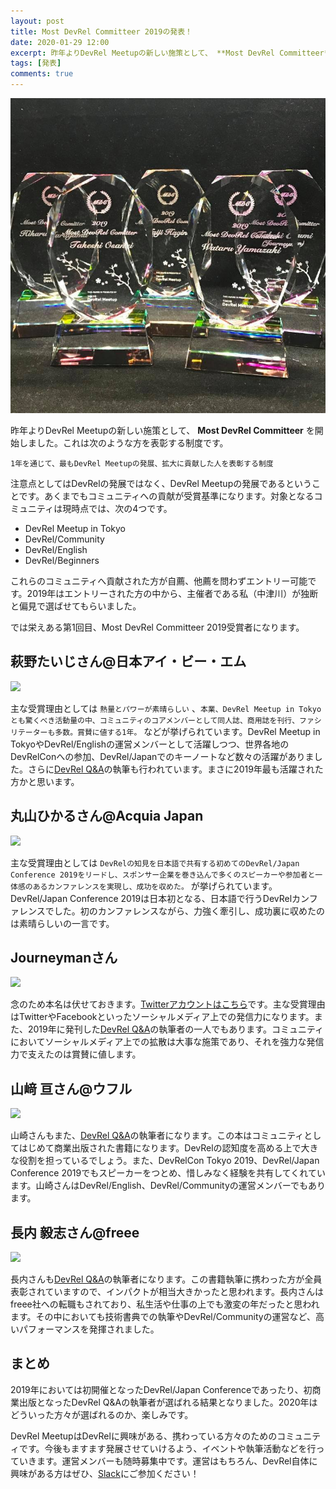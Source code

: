 ```yaml
---
layout: post
title: Most DevRel Committeer 2019の発表！
date: 2020-01-29 12:00
excerpt: 昨年よりDevRel Meetupの新しい施策として、 **Most DevRel Committeer** を開始しました。2019年受賞者を発表します！
tags: [発表]
comments: true
---
```


![](/assets/img/blog/committee-2019.jpg)

昨年よりDevRel Meetupの新しい施策として、 **Most DevRel Committeer** を開始しました。これは次のような方を表彰する制度です。

```
1年を通じて、最もDevRel Meetupの発展、拡大に貢献した人を表彰する制度
```

注意点としてはDevRelの発展ではなく、DevRel Meetupの発展であるということです。あくまでもコミュニティへの貢献が受賞基準になります。対象となるコミュニティは現時点では、次の4つです。

- DevRel Meetup in Tokyo
- DevRel/Community
- DevRel/English
- DevRel/Beginners

これらのコミュニティへ貢献された方が自薦、他薦を問わずエントリー可能です。2019年はエントリーされた方の中から、主催者である私（中津川）が独断と偏見で選ばせてもらいました。

では栄えある第1回目、Most DevRel Committeer 2019受賞者になります。

## 萩野たいじさん@日本アイ・ビー・エム

<img src="https://devrel.tokyo/japan-2019/assets/img/speakers/taiji.jpg" width="200px" />

主な受賞理由としては `熱量とパワーが素晴らしい` 、`本業、DevRel Meetup in Tokyo とも驚くべき活動量の中、コミュニティのコアメンバーとして同人誌、商用誌を刊行、ファシリテーターも多数。賞賛に値する1年。` などが挙げられています。DevRel Meetup in TokyoやDevRel/Englishの運営メンバーとして活躍しつつ、世界各地のDevRelConへの参加、DevRel/Japanでのキーノートなど数々の活躍がありました。さらに[DevRel Q&A](https://www.amazon.co.jp/dp/4844378295)の執筆も行われています。まさに2019年最も活躍された方かと思います。

## 丸山ひかるさん@Acquia Japan

<img src="https://devrel.tokyo/japan-2019/assets/img/speakers/hikaru.jpg" width="200px" />

主な受賞理由としては `DevRelの知見を日本語で共有する初めてのDevRel/Japan Conference 2019をリードし、スポンサー企業を巻き込んで多くのスピーカーや参加者と一体感のあるカンファレンスを実現し、成功を収めた。` が挙げられています。DevRel/Japan Conference 2019は日本初となる、日本語で行うDevRelカンファレンスでした。初のカンファレンスながら、力強く牽引し、成功裏に収めたのは素晴らしいの一言です。

## Journeymanさん

<img src="https://devrel.tokyo/japan-2019/assets/img/members/oizumi.jpg" width="200px" />

念のため本名は伏せておきます。[Twitterアカウントはこちら](https://twitter.com/beajourneyman)です。主な受賞理由はTwitterやFacebookといったソーシャルメディア上での発信力になります。また、2019年に発刊した[DevRel Q&A](https://www.amazon.co.jp/dp/4844378295)の執筆者の一人でもあります。コミュニティにおいてソーシャルメディア上での拡散は大事な施策であり、それを強力な発信力で支えたのは賞賛に値します。

## 山﨑 亘さん@ウフル

<img src="https://devrel.tokyo/japan-2019/assets/img/members/wyamazak.jpg" width="200px" />

山崎さんもまた、[DevRel Q&A](https://www.amazon.co.jp/dp/4844378295)の執筆者になります。この本はコミュニティとしてはじめて商業出版された書籍になります。DevRelの認知度を高める上で大きな役割を担っているでしょう。また、DevRelCon Tokyo 2019、DevRel/Japan Conference 2019でもスピーカーをつとめ、惜しみなく経験を共有してくれています。山崎さんはDevRel/English、DevRel/Communityの運営メンバーでもあります。

## 長内 毅志さん@freee

<img src="https://devrel.tokyo/japan-2019/assets/img/speakers/nick.jpg" width="200px" />

長内さんも[DevRel Q&A](https://www.amazon.co.jp/dp/4844378295)の執筆者になります。この書籍執筆に携わった方が全員表彰されていますので、インパクトが相当大きかったと思われます。長内さんはfreee社への転職もされており、私生活や仕事の上でも激変の年だったと思われます。その中においても技術書典での執筆やDevRel/Communityの運営など、高いパフォーマンスを発揮されました。

## まとめ

2019年においては初開催となったDevRel/Japan Conferenceであったり、初商業出版となったDevRel Q&Aの執筆者が選ばれる結果となりました。2020年はどういった方々が選ばれるのか、楽しみです。

DevRel MeetupはDevRelに興味がある、携わっている方々のためのコミュニティです。今後もますます発展させていけるよう、イベントや執筆活動などを行っていきます。運営メンバーも随時募集中です。運営はもちろん、DevRel自体に興味がある方はぜひ、[Slack](/)にご参加ください！
